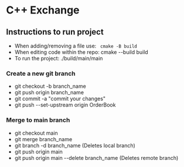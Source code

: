 # C++ Exchange

## Instructions to run project
 - When adding/removing a file use: 
    <code> cmake -B build </code>
 - When editing code within the repo: 
    cmake --build build
 - To run the project:
    ./build/main/main

### Create a new git branch
 - git checkout -b branch_name
 - git push origin branch_name
 - git commit -a "commit your changes"
 - git push --set-upstream origin OrderBook

### Merge to main branch
 - git checkout main
 - git merge branch_name
 - git branch -d branch_name (Deletes local branch)
 - git push origin main
 - git push origin main --delete branch_name (Deletes remote branch)